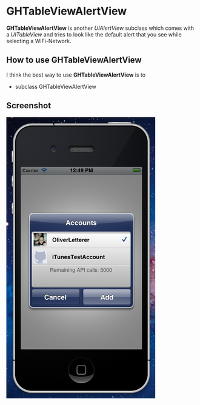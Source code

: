 # GHTableViewAlertView
**GHTableViewAlertView** is another *UIAlertView* subclass which comes with a *UITableView* and tries to look like the default alert that you see while selecting a WiFi-Network.

## How to use GHTableViewAlertView

I think the best way to use **GHTableViewAlertView** is to

* subclass GHTableViewAlertView

## Screenshot
<img src="https://github.com/OliverLetterer/GHTableViewAlertView/raw/master/Screenshots/1.png">